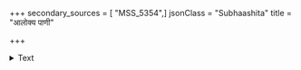 +++
secondary_sources = [ "MSS_5354",]
jsonClass = "Subhaashita"
title = "आलोक्य पाणी"

+++

<details><summary>Text</summary>

आलोक्य पाणी सुविमृज्य नेत्रे तल्पात् समुत्थाय विधाय भूषाम्।  
आचुम्ब्य कान्तं परिधाय वासो यान्ती सलज्जा हृदयं दुनोति॥
</details>
